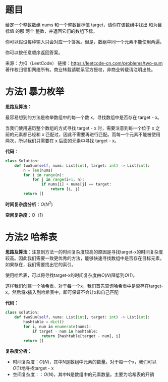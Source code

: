 # 题目

给定一个整数数组 nums 和一个整数目标值 target，请你在该数组中找出 和为目标值 的那 两个 整数，并返回它们的数组下标。

你可以假设每种输入只会对应一个答案。但是，数组中同一个元素不能使用两遍。

你可以按任意顺序返回答案。

来源：力扣（LeetCode）
链接：https://leetcode-cn.com/problems/two-sum
著作权归领扣网络所有。商业转载请联系官方授权，非商业转载请注明出处。

# 方法1  暴力枚举

**思路及算法：**

最容易想到的方法是枚举数组中的每一个数 x，寻找数组中是否存在 target - x。

当我们使用遍历整个数组的方式寻找 target - x 时，需要注意到每一个位于 x 之前的元素都已经和 x 匹配过，因此不需要再进行匹配。而每一个元素不能被使用两次，所以我们只需要在 x 后面的元素中寻找 target - x。

**代码**：

```python
class Solution:
	def twoSum(self, nums: List[int], target: int) -> List[int]:
        n = len(nums)
        for i in range(n):
            for j in range(i+1, n):
                if nums[i] + nums[j] == target:
                    return [i, j]
        return []
```

**时间复杂度分析**：$O(N^2)$

**空间复杂度**：O（1）

# 方法2  哈希表

**思路及算法**：注意到方法一的时间复杂度较高的原因是寻找target-x的时间复杂度较高。因此我们需要一致更优秀的方法，能够快速寻找数组中是否存在目标元素。如果存在，我们需要找出它的索引。

使用哈希表，可以将寻找target-x的时间复杂度由$O(N)$降低到$O(1)$。

这样我们创建一个哈希表，对于每一个x，我们首先查询哈希表中是否存在target-x，然后将x插入到哈希表中，即可保证不会让x和自己匹配

**代码：**

```python
class solution:
    def twoSum(self, nums: List[int], target: int) -> List[int]:
        hashtable = dict()
        for i, num in enumerate(nums):
            if target - num in hashtable:
                return [hashtable[target - num], i]
        return []
```

**复杂度分析：**

- 时间复杂度：$O(N)$，其中N是数组中元素的数量。对于每一个x，我们可以$O(1)$地寻找target - x
- 空间复杂度：：$O(N)$，其中N是数组中的元素数量。主要为哈希表的开销
